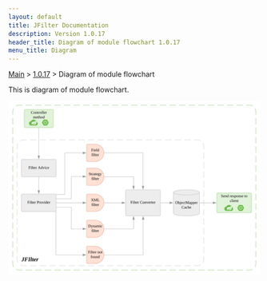 ```yaml
---
layout: default
title: JFilter Documentation
description: Version 1.0.17
header_title: Diagram of module flowchart 1.0.17
menu_title: Diagram
---
```


[Main](../../index.MD) > [1.0.17](../index.MD) > Diagram of module flowchart

This is diagram of module flowchart.

![Diagram](/assets/images/jfilter-diagram-1.0.17.svg)